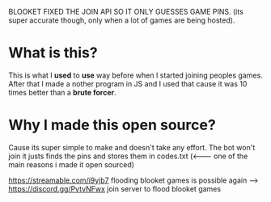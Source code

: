 BLOOKET FIXED THE JOIN API SO IT ONLY GUESSES GAME PINS. (its super accurate though, only when a lot of games are being hosted).

# What is this?
This is what I __used__ to __use__ way before when I started joining peoples games. After that I made a nother program in JS and I used that cause it was 10 times better than a __brute forcer__.

# Why I made this open source?
Cause its super simple to make and doesn't take any effort. The bot won't join it justs finds the pins and stores them in codes.txt (<--- one of the main reasons i made it open sourced)

https://streamable.com/i9yjb7 flooding blooket games is possible again --> https://discord.gg/PvtvNFwx join server to flood blooket games
